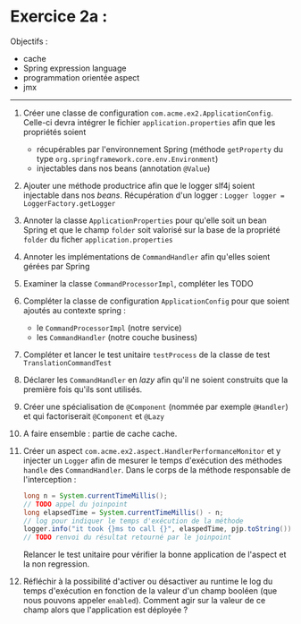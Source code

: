 # Exercice 2a :

Objectifs :
* cache
* Spring expression language
* programmation orientée aspect
* jmx
*****

1. Créer une classe de configuration `com.acme.ex2.ApplicationConfig`. Celle-ci devra intégrer le fichier `application.properties` afin que les propriétés soient 
	* récupérables par l'environnement Spring (méthode `getProperty` du type `org.springframework.core.env.Environment`)
	* injectables dans nos beans (annotation `@Value`)

2. Ajouter une méthode productrice afin que le logger slf4j soient injectable dans nos _beans_. Récupération d'un logger : `Logger logger = LoggerFactory.getLogger`

3. Annoter la classe `ApplicationProperties` pour qu'elle soit un bean Spring et que le champ `folder` soit valorisé sur la base de la propriété `folder` du ficher `application.properties`

4. Annoter les implémentations de `CommandHandler` afin qu'elles soient gérées par Spring

5. Examiner la classe `CommandProcessorImpl`, compléter les TODO

6. Compléter la classe de configuration `ApplicationConfig` pour que soient ajoutés au contexte spring : 

   * le `CommandProcessorImpl` (notre service)
   * les `CommandHandler` (notre couche business)

7. Compléter et lancer le test unitaire `testProcess` de la classe de test `TranslationCommandTest`

8. Déclarer les `CommandHandler` en _lazy_ afin qu'il ne soient construits que la première fois qu'ils sont utilisés.

9. Créer une spécialisation de `@Component` (nommée par exemple `@Handler`) et qui factoriserait `@Component` et `@Lazy`

10. A faire ensemble : partie de cache cache.

11. Créer un aspect `com.acme.ex2.aspect.HandlerPerformanceMonitor` et y injecter un `Logger` afin de mesurer le temps d'exécution des méthodes `handle` des `CommandHandler`. Dans le corps de la méthode responsable de l'interception : 

    ```java
    long n = System.currentTimeMillis();
    // TODO appel du joinpoint
    long elapsedTime = System.currentTimeMillis() - n;
    // log pour indiquer le temps d'exécution de la méthode
    logger.info("it took {}ms to call {}", elaspedTime, pjp.toString());
    // TODO renvoi du résultat retourné par le joinpoint
    ``` 
    Relancer le test unitaire pour vérifier la bonne application de l'aspect et la non regression.

12. Réfléchir à la possibilité d'activer ou désactiver au runtime le log du temps d'exécution en fonction de la valeur d'un champ booléen (que nous pouvons appeler `enabled`).
   Comment agir sur la valeur de ce champ alors que l'application est déployée ?